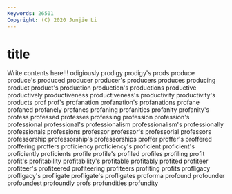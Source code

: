 ```yaml
---
Keywords: 26501
Copyright: (C) 2020 Junjie Li
---
```


# title

Write contents here!!!
odigiously 
prodigy 
prodigy's 
prods 
produce 
produce's 
produced 
producer 
producer's 
producers
produces 
producing 
product 
product's 
production 
production's 
productions 
productive 
productively 
productiveness
productiveness's 
productivity 
productivity's 
products 
prof 
prof's 
profanation 
profanation's 
profanations 
profane
profaned 
profanely 
profanes 
profaning 
profanities 
profanity 
profanity's 
profess 
professed 
professes
professing 
profession 
profession's 
professional 
professional's 
professionalism 
professionalism's 
professionally 
professionals 
professions
professor 
professor's 
professorial 
professors 
professorship 
professorship's 
professorships 
proffer 
proffer's 
proffered
proffering 
proffers 
proficiency 
proficiency's 
proficient 
proficient's 
proficiently 
proficients 
profile 
profile's
profiled 
profiles 
profiling 
profit 
profit's 
profitability 
profitability's 
profitable 
profitably 
profited
profiteer 
profiteer's 
profiteered 
profiteering 
profiteers 
profiting 
profits 
profligacy 
profligacy's 
profligate
profligate's 
profligates 
proforma 
profound 
profounder 
profoundest 
profoundly 
profs 
profundities 
profundity
